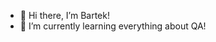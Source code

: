 - 👋 Hi there, I’m Bartek!
- 🌱 I’m currently learning everything about QA!
<!---
BartoszGapinski/BartoszGapinski is a ✨ special ✨ repository because its `README.md` (this file) appears on your GitHub profile.
You can click the Preview link to take a look at your changes.
--->
